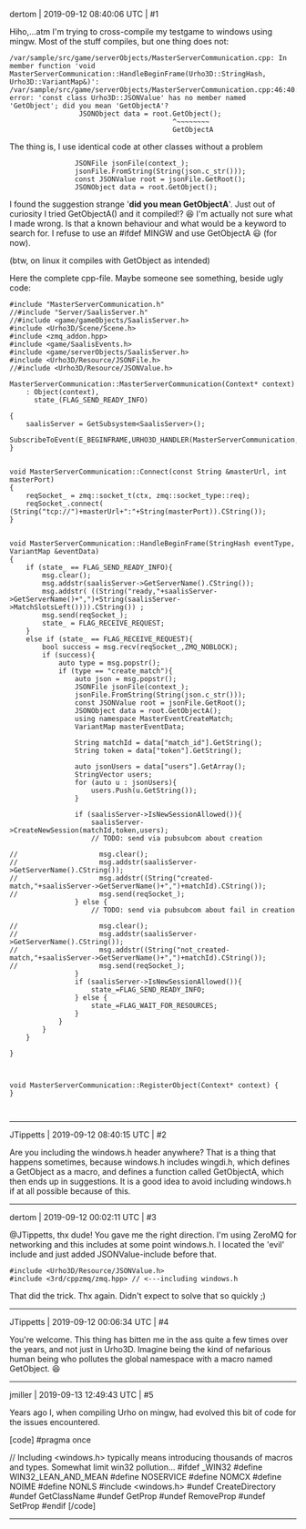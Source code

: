 dertom | 2019-09-12 08:40:06 UTC | #1

Hiho,...atm I'm trying to cross-compile my testgame to windows using mingw. Most of the stuff compiles, but one thing does not:
```
/var/sample/src/game/serverObjects/MasterServerCommunication.cpp: In member function 'void MasterServerCommunication::HandleBeginFrame(Urho3D::StringHash, Urho3D::VariantMap&)':
/var/sample/src/game/serverObjects/MasterServerCommunication.cpp:46:40: error: 'const class Urho3D::JSONValue' has no member named 'GetObject'; did you mean 'GetObjectA'?
                 JSONObject data = root.GetObject();
                                        ^~~~~~~~~
                                        GetObjectA

```
The thing is, I use identical code at other classes without a problem 
```
                JSONFile jsonFile(context_);
                jsonFile.FromString(String(json.c_str()));
                const JSONValue root = jsonFile.GetRoot();
                JSONObject data = root.GetObject();
```

I found the suggestion strange '**did you mean GetObjectA**'. Just out of curiosity I tried GetObjectA() and it compiled!? :laughing:  I'm actually not sure what I made wrong. Is that a known behaviour and what would be a keyword to search for. I refuse to use an #ifdef MINGW and use GetObjectA :smiley: (for now). 

(btw, on linux it compiles with GetObject as intended)

Here the complete cpp-file. Maybe someone see something, beside ugly code:
```
#include "MasterServerCommunication.h"
//#include "Server/SaalisServer.h"
//#include <game/gameObjects/SaalisServer.h>
#include <Urho3D/Scene/Scene.h>
#include <zmq_addon.hpp>
#include <game/SaalisEvents.h>
#include <game/serverObjects/SaalisServer.h>
#include <Urho3D/Resource/JSONFile.h>
//#include <Urho3D/Resource/JSONValue.h>

MasterServerCommunication::MasterServerCommunication(Context* context)
    : Object(context),
      state_(FLAG_SEND_READY_INFO)

{
    saalisServer = GetSubsystem<SaalisServer>();
    SubscribeToEvent(E_BEGINFRAME,URHO3D_HANDLER(MasterServerCommunication,HandleBeginFrame));
}


void MasterServerCommunication::Connect(const String &masterUrl, int masterPort)
{
    reqSocket_ = zmq::socket_t(ctx, zmq::socket_type::req);
    reqSocket_.connect( (String("tcp://")+masterUrl+":"+String(masterPort)).CString());
}


void MasterServerCommunication::HandleBeginFrame(StringHash eventType, VariantMap &eventData)
{
    if (state_ == FLAG_SEND_READY_INFO){
        msg.clear();
        msg.addstr(saalisServer->GetServerName().CString());
        msg.addstr( ((String("ready,"+saalisServer->GetServerName()+",")+String(saalisServer->MatchSlotsLeft()))).CString()) ;
        msg.send(reqSocket_);
        state_ = FLAG_RECEIVE_REQUEST;
    }
    else if (state_ == FLAG_RECEIVE_REQUEST){
        bool success = msg.recv(reqSocket_,ZMQ_NOBLOCK);
        if (success){
            auto type = msg.popstr();
            if (type == "create_match"){
                auto json = msg.popstr();
                JSONFile jsonFile(context_);
                jsonFile.FromString(String(json.c_str()));
                const JSONValue root = jsonFile.GetRoot();
                JSONObject data = root.GetObjectA();
                using namespace MasterEventCreateMatch;
                VariantMap masterEventData;

                String matchId = data["match_id"].GetString();
                String token = data["token"].GetString();

                auto jsonUsers = data["users"].GetArray();
                StringVector users;
                for (auto u : jsonUsers){
                    users.Push(u.GetString());
                }

                if (saalisServer->IsNewSessionAllowed()){
                    saalisServer->CreateNewSession(matchId,token,users);
                    // TODO: send via pubsubcom about creation

//                    msg.clear();
//                    msg.addstr(saalisServer->GetServerName().CString());
//                    msg.addstr((String("created-match,"+saalisServer->GetServerName()+",")+matchId).CString());
//                    msg.send(reqSocket_);
                } else {
                    // TODO: send via pubsubcom about fail in creation

//                    msg.clear();
//                    msg.addstr(saalisServer->GetServerName().CString());
//                    msg.addstr((String("not_created-match,"+saalisServer->GetServerName()+",")+matchId).CString());
//                    msg.send(reqSocket_);
                }
                if (saalisServer->IsNewSessionAllowed()){
                    state_=FLAG_SEND_READY_INFO;
                } else {
                    state_=FLAG_WAIT_FOR_RESOURCES;
                }
            }
        }
    }

}



void MasterServerCommunication::RegisterObject(Context* context) {
}



```

-------------------------

JTippetts | 2019-09-12 08:40:15 UTC | #2

Are you including the windows.h header anywhere? That is a thing that happens sometimes, because windows.h includes wingdi.h, which defines a GetObject as a macro, and defines a function called GetObjectA, which then ends up in suggestions. It is a good idea to avoid including windows.h if at all possible because of this.

-------------------------

dertom | 2019-09-12 00:02:11 UTC | #3

@JTippetts, thx dude! You gave me the right direction. I'm using ZeroMQ for networking and this includes at some point windows.h. I located the 'evil' include and just added JSONValue-include before that. 
```
#include <Urho3D/Resource/JSONValue.h> 
#include <3rd/cppzmq/zmq.hpp> // <---including windows.h
```
That did the trick. Thx again. Didn't expect to solve that so quickly ;)

-------------------------

JTippetts | 2019-09-12 00:06:34 UTC | #4

You're welcome. This thing has bitten me in the ass quite a few times over the years, and not just in Urho3D. Imagine being the kind of nefarious human being who pollutes the global namespace with a macro named GetObject. :laughing:

-------------------------

jmiller | 2019-09-13 12:49:43 UTC | #5

Years ago I, when compiling Urho on mingw, had evolved this bit of code for the issues encountered.

[code]
#pragma once

// Including <windows.h> typically means introducing thousands of macros and types. Somewhat limit win32 pollution...
#ifdef _WIN32
#define WIN32_LEAN_AND_MEAN
#define NOSERVICE
#define NOMCX
#define NOIME
#define NONLS
#include <windows.h>
#undef CreateDirectory
#undef GetClassName
#undef GetProp
#undef RemoveProp
#undef SetProp
#endif
[/code]

-------------------------

